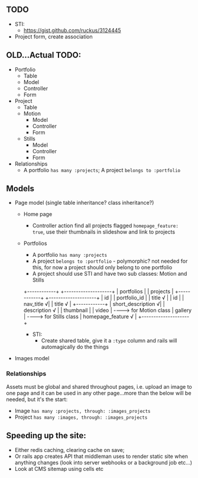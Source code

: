 ## TODO
- STI:
  - https://gist.github.com/ruckus/3124445
- Project form, create association

## OLD...Actual TODO:
- Portfolio
  - Table
  - Model
  - Controller
  - Form
- Project
  - Table
  - Motion
    - Model
    - Controller
    - Form
  - Stills
    - Model
    - Controller
    - Form
- Relationships
  - A portfolio `has many :projects`; A project `belongs to :portfolio`


## Models
- Page model (single table inheritance? class inheritance?)
  - Home page
    - Controller action find all projects flagged `homepage_feature: true`, use their thumbnails in slideshow and link to projects
  - Portfolios
    - A portfolio `has many :projects`
    - A project `belongs to :portfolio` - polymorphic? not needed for this, for now a project should only belong to one portfolio
    - A project should use STI and have two sub classes: Motion and Stills

    +------------+ +--------------------+
    | portfolios | | projects           |
    +------------+ +--------------------+
    | id         | | portfolio_id       |
    | title √    | | id                 |
    | nav_title √| | title √            |
    +------------+ | short_description √|
                   | description √      |
                   | thumbnail          |
                   | video              | ----> for Motion class
                   | gallery            | ----> for Stills class
                   | homepage_feature √ |
                   +--------------------+

    - STI:
      - Create shared table, give it a `:type` column and rails will automagically do the things

- Images model

### Relationships
Assets must be global and shared throughout pages, i.e. upload an image to one page and it can be used in any other page...more than the below will be needed, but it's the start:
- Image `has many :projects, through: :images_projects`
- Project `has many :images, through: :images_projects`

## Speeding up the site:
- Either redis caching, clearing cache on save;
- Or rails app creates API that middleman uses to render static site when anything changes (look into server webhooks or a background job etc...)
- Look at CMS sitemap using cells etc
